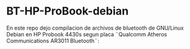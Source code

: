 # BT-HP-ProBook-debian
En este repo dejo compilacion de archivos de bluetooth de GNU/Linux Debian en HP Probook 4430s segun placa  ¨Qualcomm Atheros Communications AR3011 Bluetooth¨:
